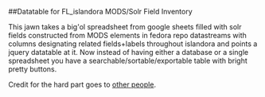 ##Datatable for FL_islandora MODS/Solr Field Inventory

This jawn takes a big'ol spreadsheet from google sheets filled with solr fields constructed from MODS elements in fedora repo datastreams with columns designating related fields+labels throughout islandora and points a jquery datatable at it. Now instead of having either a database or a single spreadsheet you have a searchable/sortable/exportable table with bright pretty buttons.

Credit for the hard part goes to [other people](https://github.com/scottpham/tabletop-to-datatables).